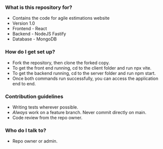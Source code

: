 ### What is this repository for? ###

* Contains the code for agile estimations website
* Version 1.0
* Frontend - React
* Backend - NodeJS Fastify
* Database - MongoDB

### How do I get set up? ###

* Fork the repository, then clone the forked copy.
* To get the front end running, cd to the client folder and run npx vite.
* To get the backend running, cd to the server folder and run npm start.
* Once both commands run successfully, you can access the application end to end.

### Contribution guidelines ###

* Writing tests wherever possible.
* _*Always*_ work on a feature branch. Never commit directly on main.
* Code review from the repo owner.

### Who do I talk to? ###

* Repo owner or admin.
